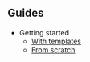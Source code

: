 ## Guides

- Getting started
    - [With templates](guides/startWithTemplates)
    - [From scratch](guides/startFromScratch)